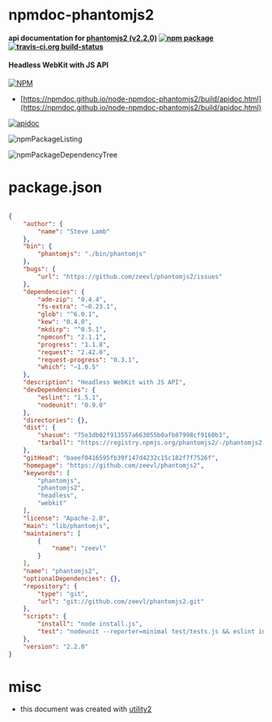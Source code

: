 # npmdoc-phantomjs2

#### api documentation for  [phantomjs2 (v2.2.0)](https://github.com/zeevl/phantomjs2)  [![npm package](https://img.shields.io/npm/v/npmdoc-phantomjs2.svg?style=flat-square)](https://www.npmjs.org/package/npmdoc-phantomjs2) [![travis-ci.org build-status](https://api.travis-ci.org/npmdoc/node-npmdoc-phantomjs2.svg)](https://travis-ci.org/npmdoc/node-npmdoc-phantomjs2)

#### Headless WebKit with JS API

[![NPM](https://nodei.co/npm/phantomjs2.png?downloads=true&downloadRank=true&stars=true)](https://www.npmjs.com/package/phantomjs2)

- [https://npmdoc.github.io/node-npmdoc-phantomjs2/build/apidoc.html](https://npmdoc.github.io/node-npmdoc-phantomjs2/build/apidoc.html)

[![apidoc](https://npmdoc.github.io/node-npmdoc-phantomjs2/build/screenCapture.buildCi.browser.%252Ftmp%252Fbuild%252Fapidoc.html.png)](https://npmdoc.github.io/node-npmdoc-phantomjs2/build/apidoc.html)

![npmPackageListing](https://npmdoc.github.io/node-npmdoc-phantomjs2/build/screenCapture.npmPackageListing.svg)

![npmPackageDependencyTree](https://npmdoc.github.io/node-npmdoc-phantomjs2/build/screenCapture.npmPackageDependencyTree.svg)



# package.json

```json

{
    "author": {
        "name": "Steve Lamb"
    },
    "bin": {
        "phantomjs": "./bin/phantomjs"
    },
    "bugs": {
        "url": "https://github.com/zeevl/phantomjs2/issues"
    },
    "dependencies": {
        "adm-zip": "0.4.4",
        "fs-extra": "~0.23.1",
        "glob": "^6.0.1",
        "kew": "0.4.0",
        "mkdirp": "^0.5.1",
        "npmconf": "2.1.1",
        "progress": "1.1.8",
        "request": "2.42.0",
        "request-progress": "0.3.1",
        "which": "~1.0.5"
    },
    "description": "Headless WebKit with JS API",
    "devDependencies": {
        "eslint": "1.5.1",
        "nodeunit": "0.9.0"
    },
    "directories": {},
    "dist": {
        "shasum": "75e3db02f913557a663055b0afb87998cf9160b3",
        "tarball": "https://registry.npmjs.org/phantomjs2/-/phantomjs2-2.2.0.tgz"
    },
    "gitHead": "baeef0416595fb39f147d4232c15c182f7f7526f",
    "homepage": "https://github.com/zeevl/phantomjs2",
    "keywords": [
        "phantomjs",
        "phantomjs2",
        "headless",
        "webkit"
    ],
    "license": "Apache-2.0",
    "main": "lib/phantomjs",
    "maintainers": [
        {
            "name": "zeevl"
        }
    ],
    "name": "phantomjs2",
    "optionalDependencies": {},
    "repository": {
        "type": "git",
        "url": "git://github.com/zeevl/phantomjs2.git"
    },
    "scripts": {
        "install": "node install.js",
        "test": "nodeunit --reporter=minimal test/tests.js && eslint install.js"
    },
    "version": "2.2.0"
}
```



# misc
- this document was created with [utility2](https://github.com/kaizhu256/node-utility2)
